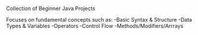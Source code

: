 
Collection of Beginner Java Projects


 Focuses on fundamental concepts such as:
 -Basic Syntax & Structure 
 -Data Types & Variables
 -Operators
 -Control Flow
 -Methods/Modifiers/Arrrays
 


